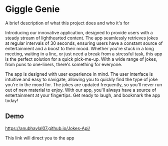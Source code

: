 
# Giggle Genie

A brief description of what this project does and who it's for

Introducing our innovative application, designed to provide users with a steady stream of lighthearted content. The app seamlessly retrieves jokes at regular intervals of 30 seconds, ensuring users have a constant source of entertainment and a boost to their mood. Whether you're stuck in a long meeting, waiting in a line, or just need a break from a stressful task, this app is the perfect solution for a quick pick-me-up. With a wide range of jokes, from puns to one-liners, there's something for everyone.

The app is designed with user experience in mind. The user interface is intuitive and easy to navigate, allowing you to quickly find the type of joke you're in the mood for. The jokes are updated frequently, so you'll never run out of new material to enjoy. With our app, you'll always have a source of entertainment at your fingertips. Get ready to laugh, and bookmark the app today!
## Demo

https://anubhavlal07.github.io/Jokes-Api/

This link will direct you to the app

